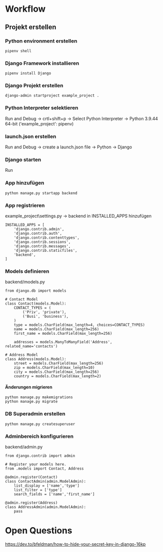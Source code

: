 # Workflow

## Projekt erstellen

### Python environment erstellen

```
pipenv shell
```

### Django Framework installieren

```
pipenv install Django
```

### Django Projekt erstellen

```
django-admin startproject example_project .
```

### Python Interpreter selektieren
Run and Debug -> crtl+shift+p -> Select Python Interpreter -> Python 3.9.44 64-bit ('example_project': pipenv)

### launch.json erstellen
Run and Debug -> create a launch.json file -> Python -> Django

### Django starten
Run

### App hinzufügen

```
python manage.py startapp backend
```

### App registrieren
example_project\settings.py -> backend in INSTALLED_APPS hinzufügen

```
INSTALLED_APPS = [
    'django.contrib.admin',
    'django.contrib.auth',
    'django.contrib.contenttypes',
    'django.contrib.sessions',
    'django.contrib.messages',
    'django.contrib.staticfiles',
    'backend',
]
```

### Models definieren
backend/models.py

```
from django.db import models

# Contact Model
class Contact(models.Model):
    CONTACT_TYPES = (
        ('Priv', 'private'),
        ('Busi', 'business'),
    )
    type = models.CharField(max_length=4, choices=CONTACT_TYPES)
    name = models.CharField(max_length=256)
    first_name = models.CharField(max_length=256)

    addresses = models.ManyToManyField('Address', related_name='contacts')

# Address Model
class Address(models.Model):
    street = models.CharField(max_length=256)
    zip = models.CharField(max_length=10)
    city = models.CharField(max_length=256)
    country = models.CharField(max_length=2)
```

#### Änderungen migrieren
```
python manage.py makemigrations
python manage.py migrate
```

### DB Superadmin erstellen
```
python manage.py createsuperuser
```

### Adminbereich konfigurieren
backend/admin.py
```
from django.contrib import admin

# Register your models here.
from .models import Contact, Address

@admin.register(Contact)
class ContactAdmin(admin.ModelAdmin):
    list_display = ['name','type']
    list_filter = ['type']
    search_fields = ['name','first_name']

@admin.register(Address)
class AddressAdmin(admin.ModelAdmin):
    pass
```

# Open Questions
https://dev.to/bfeldman/how-to-hide-your-secret-key-in-django-16kp